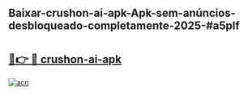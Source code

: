 ## Baixar-crushon-ai-apk-Apk-sem-anúncios-desbloqueado-completamente-2025-#a5plf

# <h2><a href="https://ainizakaria.my?title=crushon-ai-apk&ref=20M">🔗👉 🔴 crushon-ai-apk</a></h2>

[![acn](https://github.com/user-attachments/assets/0f9c940e-d8b0-45ae-aac7-cd30a18b3e1c)](https://ainizakaria.my?title=crushon-ai-apk&ref=20M)

